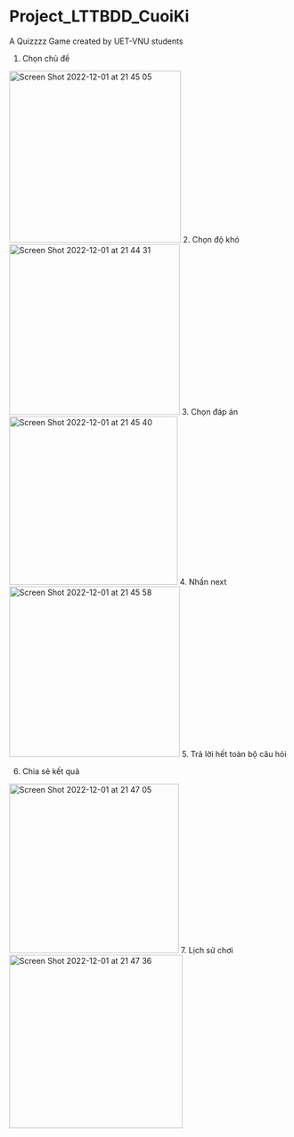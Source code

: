 # Project_LTTBDD_CuoiKi

A Quizzzz Game created by UET-VNU students

1. Chọn chủ đề 
<img width="308" alt="Screen Shot 2022-12-01 at 21 45 05" src="https://user-images.githubusercontent.com/71619694/205082290-28b8b526-429e-4776-8941-a18719e8858b.png">
2. Chọn độ khó
<img width="306" alt="Screen Shot 2022-12-01 at 21 44 31" src="https://user-images.githubusercontent.com/71619694/205082138-98dabb8e-80fc-49d3-b44b-6ebadea323c0.png">
3. Chọn đáp án
<img width="302" alt="Screen Shot 2022-12-01 at 21 45 40" src="https://user-images.githubusercontent.com/71619694/205082422-48427cc7-d976-4cfa-94c2-30e2acca7369.png">
4. Nhấn next
<img width="306" alt="Screen Shot 2022-12-01 at 21 45 58" src="https://user-images.githubusercontent.com/71619694/205082498-d70c8e49-4387-4ddc-a49c-f3f9ab387eaf.png">
5. Trả lời hết toàn bộ câu hỏi

6. Chia sẻ kết quả
<img width="304" alt="Screen Shot 2022-12-01 at 21 47 05" src="https://user-images.githubusercontent.com/71619694/205082735-f058431b-903e-4c33-bd3b-5d50baeb852b.png">
7. Lịch sử chơi
<img width="311" alt="Screen Shot 2022-12-01 at 21 47 36" src="https://user-images.githubusercontent.com/71619694/205082856-ffdffe19-ec46-4e85-90a5-9c42869d6805.png">
